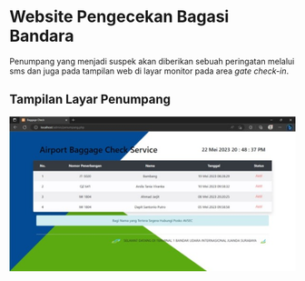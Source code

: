 # Website Pengecekan Bagasi Bandara
Penumpang yang menjadi suspek akan diberikan sebuah peringatan melalui sms dan juga pada tampilan web di layar monitor pada area *gate check-in*.

## Tampilan Layar Penumpang
![alt text](https://github.com/Linc2427/Golek.in/blob/main/images/penumpang.jpg)
